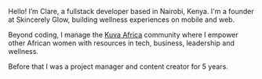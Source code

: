 Hello! I’m Clare, a fullstack developer based in Nairobi, Kenya. I'm a founder at Skincerely Glow, building wellness experiences on mobile and web.

Beyond coding, I manage the <a href=https://kuvaafrica.org/>Kuva Africa</a> community where I empower other African women with resources in tech, business, leadership and wellness.

Before that I was a project manager and content creator for 5 years.

